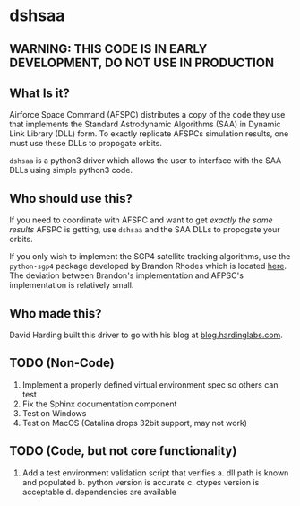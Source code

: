 # dshsaa

## WARNING: THIS CODE IS IN EARLY DEVELOPMENT, DO NOT USE IN PRODUCTION

## What Is it?

Airforce Space Command (AFSPC) distributes a copy of the code they use that implements the Standard Astrodynamic Algorithms (SAA) in Dynamic Link Library (DLL) form. To exactly replicate AFSPCs simulation results, one must use these DLLs to propogate orbits.

`dshsaa` is a python3 driver which allows the user to interface with the SAA DLLs using simple python3 code.

## Who should use this?

If you need to coordinate with AFSPC and want to get _exactly the same results_ AFSPC is getting, use `dshsaa` and the SAA DLLs to propogate your orbits.

If you only wish to implement the SGP4 satellite tracking algorithms, use the `python-sgp4` package developed by Brandon Rhodes which is located [here](https://github.com/brandon-rhodes/python-sgp4). The deviation between Brandon's implementation and AFPSC's implementation is relatively small.

## Who made this?

David Harding built this driver to go with his blog at [blog.hardinglabs.com](https://blog.hardinglabs.com/python-ctypes-to-sgp4.html).


## TODO (Non-Code)

1. Implement a properly defined virtual environment spec so others can test
2. Fix the Sphinx documentation component
3. Test on Windows
4. Test on MacOS (Catalina drops 32bit support, may not work)

## TODO (Code, but not core functionality)
1. Add a test environment validation script that verifies
	a. dll path is known and populated
	b. python version is accurate
	c. ctypes version is acceptable
	d. dependencies are available
